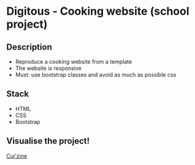 # Digitous - Cooking website (school project)

## Description
* Reproduce a cooking website from a template
* The website is responsive
* Must: use bootstrap classes and avoid as much as possible css

## Stack
* HTML
* CSS
* Bootstrap

## Visualise the project!
[Cui'zine](https://lauraillouz.github.io/digitous-html-cuisine/index.html)

